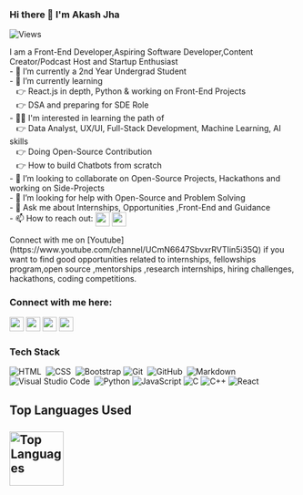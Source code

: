 ### Hi there 👋 I'm Akash Jha
<p align="left">
  <img src="https://komarev.com/ghpvc/?username=akashthedevelopero&label=Views" alt="Views"> 
</p>
I am a Front-End Developer,Aspiring Software Developer,Content Creator/Podcast Host and Startup Enthusiast<br>
- 🔭 I’m currently a 2nd Year Undergrad Student<br>
- 🌱 I’m currently learning  <br>
          &nbsp &nbsp👉 React.js in depth, Python & working on Front-End Projects <br>
          &nbsp &nbsp👉 DSA and preparing for SDE Role<br>
-  👩‍💻 I'm interested in learning the path of <br>
          &nbsp &nbsp👉 Data Analyst, UX/UI, Full-Stack Development, Machine Learning, AI skills <br>
          &nbsp &nbsp👉 Doing Open-Source Contribution <br>
          &nbsp &nbsp👉 How to build Chatbots from scratch<br>
- 👯 I’m looking to collaborate on Open-Source Projects, Hackathons and working on Side-Projects<br>
- 🤔 I’m looking for help with Open-Source and Problem Solving<br>
- 💬 Ask me about Internships, Opportunities ,Front-End and Guidance<br>
- 📫 How to reach out: <a href="https://www.linkedin.com/in/akashjha123/"><img  align="center" src="https://img.shields.io/badge/linkedin-%230077B5.svg?&style=for-the-badge&logo=linkedin&logoColor=white" height=25></a> 
<a href="https://0123akashjha@gmail.com"><img align="center" src="https://img.shields.io/badge/Gmail-D14836?style=for-the-badge&logo=gmail&logoColor=white" height=25></a>
<p> Connect with me on [Youtube](https://www.youtube.com/channel/UCmN6647SbvxrRVTIin5i35Q) if you want to find good opportunities related to internships, fellowships program,open source ,mentorships ,research internships, hiring challenges, hackathons, coding competitions.</p>

### Connect with me here:
<p><a href="https://twitter.com/akash_the_dev"><img src="https://img.shields.io/badge/twitter-%231DA1F2.svg?&style=for-the-badge&logo=twitter&logoColor=white" height=25></a> <a href="https://www.linkedin.com/in/akashjha123/"><img src="https://img.shields.io/badge/linkedin-%230077B5.svg?&style=for-the-badge&logo=linkedin&logoColor=white" height=25></a> <a href="https://www.instagram.com/akashthedeveloper/"><img src="https://img.shields.io/badge/instagram-%23E4405F.svg?&style=for-the-badge&logo=instagram&logoColor=white" height=25></a> <a href="https://akashthedeveloper.medium.com/"><img src="https://img.shields.io/badge/medium-%2312100E.svg?&style=for-the-badge&logo=medium&logoColor=white" height=25></a></p>

### Tech Stack

![HTML](https://img.shields.io/badge/-HTML-05122A?style=flat&logo=HTML5)&nbsp;
![CSS](https://img.shields.io/badge/-CSS-05122A?style=flat&logo=CSS3&logoColor=1572B6)&nbsp;
![Bootstrap](https://img.shields.io/badge/-Bootstrap-05122A?style=flat&logo=bootstrap&logoColor=563D7C)
![Git](https://img.shields.io/badge/-Git-05122A?style=flat&logo=git)&nbsp;
![GitHub](https://img.shields.io/badge/-GitHub-05122A?style=flat&logo=github)&nbsp;
![Markdown](https://img.shields.io/badge/-Markdown-05122A?style=flat&logo=markdown)\
![Visual Studio Code](https://img.shields.io/badge/-Visual%20Studio%20Code-05122A?style=flat&logo=visual-studio-code&logoColor=007ACC)&nbsp;
![Python](https://img.shields.io/badge/-Python-000?&logo=Python)
![JavaScript](https://img.shields.io/badge/-JavaScript-000?&logo=JavaScript)
![C](https://img.shields.io/badge/-C-000?&logo=C)
![C++](https://img.shields.io/badge/-C++-000?&logo=c%2b%2b&logoColor=00599C)
![React](https://img.shields.io/badge/-React-000?&logo=React)

## Top Languages Used<br><br><img height="95px" alt="Top Languages" src="https://github-readme-stats.vercel.app/api/top-langs/?username=akashthedeveloper&hide=html&hide_title=true&hide_border=true&layout=compact&langs_count=6&exclude_repo=comp426,Redventures-Movie-Quotes&text_color=000&icon_color=fff&bg_color=0,52fa5a,4dfcff,c64dff&theme=graywhite" /></a>
